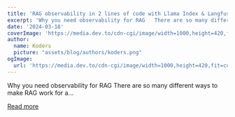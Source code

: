 ```yaml
---
title: 'RAG observability in 2 lines of code with Llama Index & Langfuse'
excerpt: 'Why you need observability for RAG   There are so many different ways to make RAG work for a...'
date: '2024-03-18'
coverImage: 'https://media.dev.to/cdn-cgi/image/width=1000,height=420,fit=cover,gravity=auto,format=auto/https%3A%2F%2Fdev-to-uploads.s3.amazonaws.com%2Fuploads%2Farticles%2Fgxvp4zn882cn4l26xir1.png'
author:
  name: Koders
  picture: "assets/blog/authors/koders.png"
ogImage:
  url: 'https://media.dev.to/cdn-cgi/image/width=1000,height=420,fit=cover,gravity=auto,format=auto/https%3A%2F%2Fdev-to-uploads.s3.amazonaws.com%2Fuploads%2Farticles%2Fgxvp4zn882cn4l26xir1.png'
---
```


Why you need observability for RAG   There are so many different ways to make RAG work for a...

[Read more](https://dev.to/clemra/rag-observability-in-2-lines-of-code-with-llama-index-langfuse-51pa)
